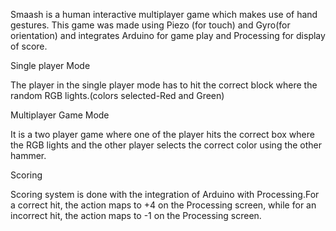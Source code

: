 
Smaash is a human interactive multiplayer game which makes use of hand gestures.
This game was made using Piezo (for touch) and Gyro(for orientation) and integrates Arduino for game play and Processing for display of score. 

Single player Mode

The player in the single player mode has to hit the correct block where the random RGB lights.(colors selected-Red and Green)

Multiplayer Game Mode

It is a two player game where one of the player hits the correct box where the RGB lights and the other player selects the correct color using the other hammer.

Scoring

Scoring system is done with the integration of Arduino with Processing.For a correct hit, the action maps to +4 on the Processing screen, while for an incorrect hit, the action maps to -1 on the Processing screen.

